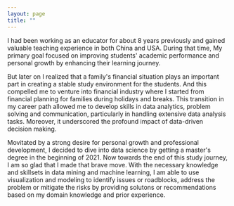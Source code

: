 ```yaml
---
layout: page
title: ""
---
```


I had been working as an educator for about 8 years previously and gained valuable teaching experience in both China and USA. During that time, My primary goal focused on improving students' academic performance and personal growth by enhancing their learning journey. 

But later on I realized that a family's financial situation plays an important part in creating a stable study environment for the students. And this compelled me to venture into financial industry where I started from financial planning for families during holidays and breaks. This transition in my career path allowed me to develop skills in data analytics, problem solving and communication, particularly in handling extensive data analysis tasks. Moreover, it underscored the profound impact of data-driven decision making. 

Movitated by a strong desire for personal growth and professional development, I decided to dive into data science by getting a master's degree in the beginning of 2021. Now towards the end of this study journey, I am so glad that I made that brave move. With the necessary knowledge and skillsets in data mining and machine learning, I am able to use visualization and modeling to identify issues or roadblocks, address the problem or mitigate the risks by providing solutons or recommendations based on my domain knowledge and prior experience.
